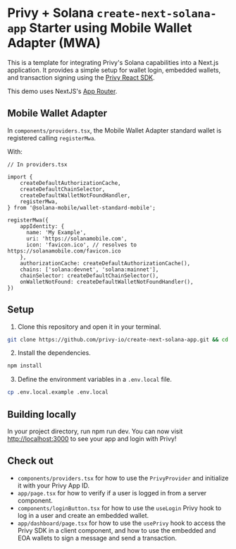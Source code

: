 # Privy + Solana `create-next-solana-app` Starter using Mobile Wallet Adapter (MWA)

This is a template for integrating Privy's Solana capabilities into a Next.js application. It provides a simple setup for wallet login, embedded wallets, and transaction signing using the [Privy React SDK](https://docs.privy.io/basics/react/installation).

This demo uses NextJS's [App Router](https://nextjs.org/docs/app).

## Mobile Wallet Adapter

In `components/providers.tsx`, the Mobile Wallet Adapter standard wallet is registered calling `registerMwa`.

With:

```tsx
// In providers.tsx

import { 
    createDefaultAuthorizationCache, 
    createDefaultChainSelector, 
    createDefaultWalletNotFoundHandler,
    registerMwa, 
} from '@solana-mobile/wallet-standard-mobile';

registerMwa({
    appIdentity: {
      name: 'My Example',
      uri: 'https://solanamobile.com',
      icon: 'favicon.ico', // resolves to https://solanamobile.com/favicon.ico
    },    
    authorizationCache: createDefaultAuthorizationCache(),
    chains: ['solana:devnet', 'solana:mainnet'],
    chainSelector: createDefaultChainSelector(),
    onWalletNotFound: createDefaultWalletNotFoundHandler(),
})
```

## Setup

1. Clone this repository and open it in your terminal.

```bash
git clone https://github.com/privy-io/create-next-solana-app.git && cd create-next-solana-app
```

2. Install the dependencies.

```bash
npm install
```

3. Define the environment variables in a `.env.local` file.

```bash
cp .env.local.example .env.local
```

## Building locally

In your project directory, run npm run dev. You can now visit [http://localhost:3000](http://localhost:3000) to see your app and login with Privy!

## Check out

- `components/providers.tsx` for how to use the `PrivyProvider` and initialize it with your Privy App ID.
- `app/page.tsx` for how to verify if a user is logged in from a server component.
- `components/loginButton.tsx` for how to use the `useLogin` Privy hook to log in a user and create an embedded wallet.
- `app/dashboard/page.tsx` for how to use the `usePrivy` hook to access the Privy SDK in a client component, and how to use the embedded and EOA wallets to sign a message and send a transaction.
